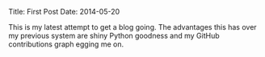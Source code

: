 Title: First Post
Date: 2014-05-20

This is my latest attempt to get a blog going. The advantages this has over my
previous system are shiny Python goodness and my GitHub contributions graph
egging me on.
